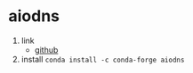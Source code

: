 # aiodns

1. link
   * [github](https://github.com/saghul/aiodns)
2. install `conda install -c conda-forge aiodns`
